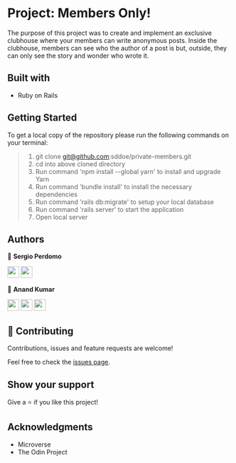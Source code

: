 # Project: Members Only!

The purpose of this project was to create and implement an exclusive clubhouse where your members can write anonymous posts. Inside the clubhouse, members can see who the author of a post is but, outside, they can only see the story and wonder who wrote it.


## Built with

- Ruby on Rails

## Getting Started

To get a local copy of the repository please run the following commands on your terminal:

> 1. git clone git@github.com:sddoe/private-members.git
> 2. cd into above cloned directory
> 3. Run command 'npm install --global yarn' to install and upgrade Yarn
> 4. Run command 'bundle install' to install the necessary dependencies
> 5. Run command 'rails db:migrate' to setup your local database
> 6. Run command 'rails server' to start the application
> 7. Open local server

## Authors

👤 **Sergio Perdomo**

[<code><img height="26" src="https://cdn.iconscout.com/icon/free/png-256/github-153-675523.png"></code>](https://github.com/sddoe)
[<code><img height="26" src="https://upload.wikimedia.org/wikipedia/commons/thumb/c/c9/Linkedin.svg/1200px-Linkedin.svg.png"></code>](https://www.linkedin.com/in/sergio-david-perdomo-rivera/)

👤 **Anand Kumar**

[<code><img height="26" src="https://cdn.iconscout.com/icon/free/png-256/github-153-675523.png"></code>](https://github.com/jamestucker1988)
[<code><img height="26" src="https://upload.wikimedia.org/wikipedia/sco/thumb/9/9f/Twitter_bird_logo_2012.svg/1200px-Twitter_bird_logo_2012.svg.png"></code>](https://twitter.com/anandku74070598)
[<code><img height="26" src="https://upload.wikimedia.org/wikipedia/commons/thumb/c/c9/Linkedin.svg/1200px-Linkedin.svg.png"></code>](https://www.linkedin.com/in/anand-kumar-912878189/)

## 🤝 Contributing

Contributions, issues and feature requests are welcome!

Feel free to check the [issues page](https://github.com/sddoe/private-members).

## Show your support

Give a ⭐️ if you like this project!

## Acknowledgments

- Microverse
- The Odin Project
